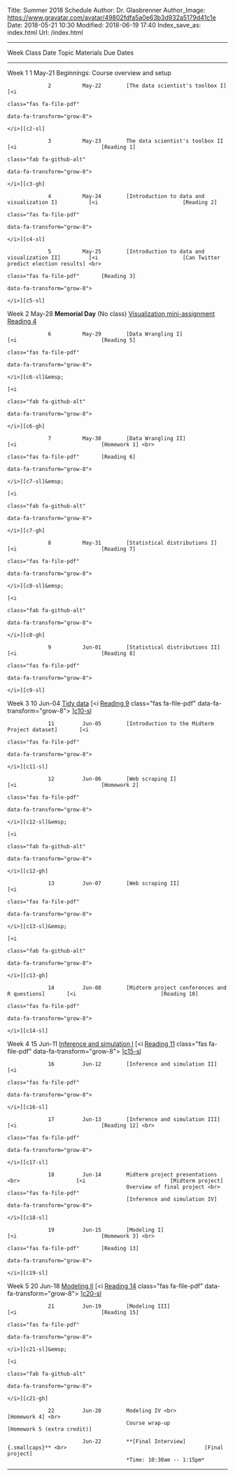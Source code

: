 Title: Summer 2018 Schedule
Author: Dr. Glasbrenner
Author_Image: https://www.gravatar.com/avatar/49802fdfa5a0e63b3d932a5179d41c1e
Date: 2018-05-21 10:30
Modified: 2018-06-19 17:40
Index_save_as: index.html
Url: /index.html

----------------------------------------------------------------------------------------------------------------------------------------------------------------------------
Week             Class      Date          Topic                                               Materials                     Due Dates
---------------- ---------- ------------- --------------------------------------------------- ----------------------------- ------------------------------------------------
Week 1           1          May-21        Beginnings: Course overview and setup

                 2          May-22        [The data scientist's toolbox I]                    [<i
                                                                                              class="fas fa-file-pdf"
                                                                                              data-fa-transform="grow-8">
                                                                                              </i>][c2-sl]

                 3          May-23        The data scientist's toolbox II                     [<i                           [Reading 1]
                                                                                              class="fab fa-github-alt" 
                                                                                              data-fa-transform="grow-8">
                                                                                              </i>][c3-gh]
                 
                 4          May-24        [Introduction to data and visualization I]          [<i                           [Reading 2]
                                                                                              class="fas fa-file-pdf"
                                                                                              data-fa-transform="grow-8">
                                                                                              </i>][c4-sl]
                 
                 5          May-25        [Introduction to data and visualization II]         [<i                           [Can Twitter predict election results] <br>
                                                                                              class="fas fa-file-pdf"       [Reading 3]
                                                                                              data-fa-transform="grow-8">
                                                                                              </i>][c5-sl]

Week 2                      May-28        **Memorial Day** (No class)                                                       [Visualization mini-assignment] <br>
                                                                                                                            [Reading 4]

                 6          May-29        [Data Wrangling I]                                  [<i                           [Reading 5]
                                                                                              class="fas fa-file-pdf"
                                                                                              data-fa-transform="grow-8">
                                                                                              </i>][c6-sl]&emsp;
                                                                                              [<i
                                                                                              class="fab fa-github-alt"
                                                                                              data-fa-transform="grow-8">
                                                                                              </i>][c6-gh]

                 7          May-30        [Data Wrangling II]                                 [<i                           [Homework 1] <br>
                                                                                              class="fas fa-file-pdf"       [Reading 6]
                                                                                              data-fa-transform="grow-8">
                                                                                              </i>][c7-sl]&emsp;
                                                                                              [<i
                                                                                              class="fab fa-github-alt"
                                                                                              data-fa-transform="grow-8">
                                                                                              </i>][c7-gh]

                 8          May-31        [Statistical distributions I]                       [<i                           [Reading 7]
                                                                                              class="fas fa-file-pdf"
                                                                                              data-fa-transform="grow-8">
                                                                                              </i>][c8-sl]&emsp;
                                                                                              [<i
                                                                                              class="fab fa-github-alt"
                                                                                              data-fa-transform="grow-8">
                                                                                              </i>][c8-gh]

                 9          Jun-01        [Statistical distributions II]                      [<i                           [Reading 8]
                                                                                              class="fas fa-file-pdf"
                                                                                              data-fa-transform="grow-8">
                                                                                              </i>][c9-sl]

Week 3           10         Jun-04        [Tidy data]                                         [<i                           [Reading 9]
                                                                                              class="fas fa-file-pdf"
                                                                                              data-fa-transform="grow-8">
                                                                                              </i>][c10-sl]&emsp;
                                                                                              [<i
                                                                                              class="fab fa-github-alt"
                                                                                              data-fa-transform="grow-8">
                                                                                              </i>][c10-gh]

                 11         Jun-05        [Introduction to the Midterm Project dataset]       [<i
                                                                                              class="fas fa-file-pdf"
                                                                                              data-fa-transform="grow-8">
                                                                                              </i>][c11-sl]

                 12         Jun-06        [Web scraping I]                                    [<i                           [Homework 2]
                                                                                              class="fas fa-file-pdf"
                                                                                              data-fa-transform="grow-8">
                                                                                              </i>][c12-sl]&emsp;
                                                                                              [<i
                                                                                              class="fab fa-github-alt"
                                                                                              data-fa-transform="grow-8">
                                                                                              </i>][c12-gh]

                 13         Jun-07        [Web scraping II]                                   [<i
                                                                                              class="fas fa-file-pdf"
                                                                                              data-fa-transform="grow-8">
                                                                                              </i>][c13-sl]&emsp;
                                                                                              [<i
                                                                                              class="fab fa-github-alt"
                                                                                              data-fa-transform="grow-8">
                                                                                              </i>][c13-gh]

                 14         Jun-08        [Midterm project conferences and R questions]       [<i                           [Reading 10]
                                                                                              class="fas fa-file-pdf"
                                                                                              data-fa-transform="grow-8">
                                                                                              </i>][c14-sl]

Week 4           15         Jun-11        [Inference and simulation I]                        [<i                           [Reading 11]
                                                                                              class="fas fa-file-pdf"
                                                                                              data-fa-transform="grow-8">
                                                                                              </i>][c15-sl]

                 16         Jun-12        [Inference and simulation II]                       [<i
                                                                                              class="fas fa-file-pdf"
                                                                                              data-fa-transform="grow-8">
                                                                                              </i>][c16-sl]

                 17         Jun-13        [Inference and simulation III]                      [<i                           [Reading 12] <br>
                                                                                              class="fas fa-file-pdf"
                                                                                              data-fa-transform="grow-8">
                                                                                              </i>][c17-sl]

                 18         Jun-14        Midterm project presentations <br>                  [<i                           [Midterm project]
                                          Overview of final project <br>                      class="fas fa-file-pdf"
                                          [Inference and simulation IV]                       data-fa-transform="grow-8">
                                                                                              </i>][c18-sl]

                 19         Jun-15        [Modeling I]                                        [<i                           [Homework 3] <br>
                                                                                              class="fas fa-file-pdf"       [Reading 13]
                                                                                              data-fa-transform="grow-8">
                                                                                              </i>][c19-sl]

Week 5           20         Jun-18        [Modeling II]                                       [<i                           [Reading 14]
                                                                                              class="fas fa-file-pdf"
                                                                                              data-fa-transform="grow-8">
                                                                                              </i>][c20-sl]

                 21         Jun-19        [Modeling III]                                      [<i                           [Reading 15]
                                                                                              class="fas fa-file-pdf"
                                                                                              data-fa-transform="grow-8">
                                                                                              </i>][c21-sl]&emsp;
                                                                                              [<i
                                                                                              class="fab fa-github-alt"
                                                                                              data-fa-transform="grow-8">
                                                                                              </i>][c21-gh]

                 22         Jun-20        Modeling IV <br>                                                                  [Homework 4] <br>
                                          Course wrap-up                                                                    [Homework 5 (extra credit)]

                            Jun-22        **[Final Interview]{.smallcaps}** <br>                                            [Final project]
                                          *Time: 10:30am -- 1:15pm*

----------------------------------------------------------------------------------------------------------------------------------------------------------------------------

[c2-sl]:                                       /doc/class02_slides.pdf
[c3-gh]:                                       https://classroom.github.com/a/IQ7xlc4W
[c4-sl]:                                       /doc/class04_slides.pdf
[c5-sl]:                                       /doc/class05_slides.pdf
[c6-sl]:                                       /doc/class06_slides.pdf
[c6-gh]:                                       https://classroom.github.com/a/eF7HdfVO
[c7-sl]:                                       /doc/class07_slides.pdf
[c7-gh]:                                       https://classroom.github.com/a/eF7HdfVO
[c8-sl]:                                       /doc/class08_slides.pdf
[c8-gh]:                                       https://classroom.github.com/a/eF7HdfVO
[c9-sl]:                                       /doc/class09_slides.pdf
[c10-sl]:                                      /doc/class10_slides.pdf
[c10-gh]:                                      https://classroom.github.com/a/SKb0g-iN
[c11-sl]:                                      /doc/class11_slides.pdf
[c12-sl]:                                      /doc/class12_slides.pdf
[c12-gh]:                                      https://classroom.github.com/a/l9662GMD
[c13-sl]:                                      /doc/class13_slides.pdf
[c13-gh]:                                      https://classroom.github.com/a/l9662GMD
[c14-sl]:                                      /doc/class14_slides.pdf
[c15-sl]:                                      /doc/class15_slides.pdf
[c16-sl]:                                      /doc/class16_slides.pdf
[c17-sl]:                                      /doc/class17_slides.pdf
[c18-sl]:                                      /doc/class18_slides.pdf
[c19-sl]:                                      /doc/class19_slides.pdf
[c20-sl]:                                      /doc/class20_slides.pdf
[c21-sl]:                                      /doc/class21_slides.pdf
[c21-gh]:                                      https://classroom.github.com/a/DWOtRp4c
[Reading 1]:                                   /assignments/reading-1/
[Reading 2]:                                   /assignments/reading-2/
[Reading 3]:                                   /assignments/reading-3/
[Reading 4]:                                   /assignments/reading-4/
[Reading 5]:                                   /assignments/reading-5/
[Reading 6]:                                   /assignments/reading-6/
[Reading 7]:                                   /assignments/reading-7/
[Reading 8]:                                   /assignments/reading-8/
[Reading 9]:                                   /assignments/reading-9/
[Reading 10]:                                  /assignments/reading-10/
[Reading 11]:                                  /assignments/reading-11/
[Reading 12]:                                  /assignments/reading-12/
[Reading 13]:                                  /assignments/reading-13/
[Reading 14]:                                  /assignments/reading-14/
[Reading 15]:                                  /assignments/reading-15/
[Homework 1]:                                  /assignments/homework-1/
[Homework 2]:                                  /assignments/homework-2/
[Homework 3]:                                  /assignments/homework-3/
[Homework 4]:                                  /assignments/homework-4/
[Homework 5 (extra credit)]:                   /assignments/homework-5-extra-credit/
[Midterm project]:                             /assignments/midterm-project/
[Final project]:                               /assignments/final-project/
[The data scientist's toolbox I]:              /materials/class-2/
[Introduction to data and visualization I]:    /materials/class-4/
[Introduction to data and visualization II]:   /materials/class-5/
[Data Wrangling I]:                            /materials/class-6/
[Data Wrangling II]:                           /materials/class-7/
[Statistical distributions I]:                 /materials/class-8/
[Statistical distributions II]:                /materials/class-9/
[Tidy data]:                                   /materials/class-10/
[Introduction to the Midterm Project dataset]: /materials/class-11/
[Web scraping I]:                              /materials/class-12/
[Web scraping II]:                             /materials/class-13/
[Midterm project conferences and R questions]: /materials/class-14/
[Inference and simulation I]:                  /materials/class-15/
[Inference and simulation II]:                 /materials/class-16/
[Inference and simulation III]:                /materials/class-17/
[Inference and simulation IV]:                 /materials/class-18/
[Modeling I]:                                  /materials/class-19/
[Modeling II]:                                 /materials/class-20/
[Modeling III]:                                /materials/class-21/
[Can Twitter predict election results]:        /assignments/can-twitter-predict-election-results-mini-assignment/
[Visualization mini-assignment]:               /assignments/visualization-mini-assignment/
